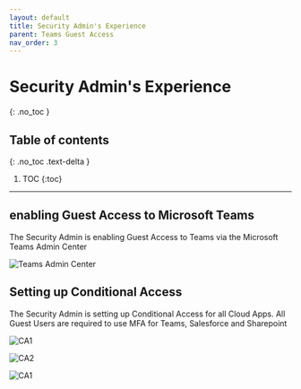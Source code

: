 ```yaml
---
layout: default
title: Security Admin's Experience
parent: Teams Guest Access
nav_order: 3
---
```


# Security Admin's Experience
{: .no_toc }

## Table of contents
{: .no_toc .text-delta }

1. TOC
{:toc}

---

## enabling Guest Access to Microsoft Teams
The Security Admin is enabling Guest Access to Teams via the Microsoft Teams Admin Center

![](/assets/images/scenario05/Scenario06_85.PNG "Teams Admin Center")

## Setting up Conditional Access
The Security Admin is setting up Conditional Access for all Cloud Apps.
All Guest Users are required to use MFA for Teams, Salesforce and Sharepoint

![](/assets/images/scenario05/Scenario06_86.PNG "CA1")

![](/assets/images/scenario05/Scenario06_87.PNG "CA2")

![](/assets/images/scenario05/Scenario06_88.PNG "CA1")